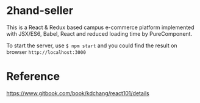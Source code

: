 # 2hand-seller

This is a  React & Redux based campus e-commerce platform implemented with 
JSX/ES6, Babel, React and reduced loading time by PureComponent.

To start the server, use  `$ npm start` and you could find the result on browser 
`http://localhost:3000`

# Reference

https://www.gitbook.com/book/kdchang/react101/details

